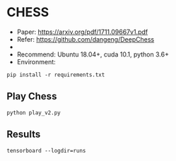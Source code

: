 # CHESS
* Paper: https://arxiv.org/pdf/1711.09667v1.pdf
* Refer: https://github.com/dangeng/DeepChess
*
* Recommend: Ubuntu 18.04+, cuda 10.1, python 3.6+
* Environment:
```
pip install -r requirements.txt
```
## Play Chess
```
python play_v2.py
```
## Results
```
tensorboard --logdir=runs
```
